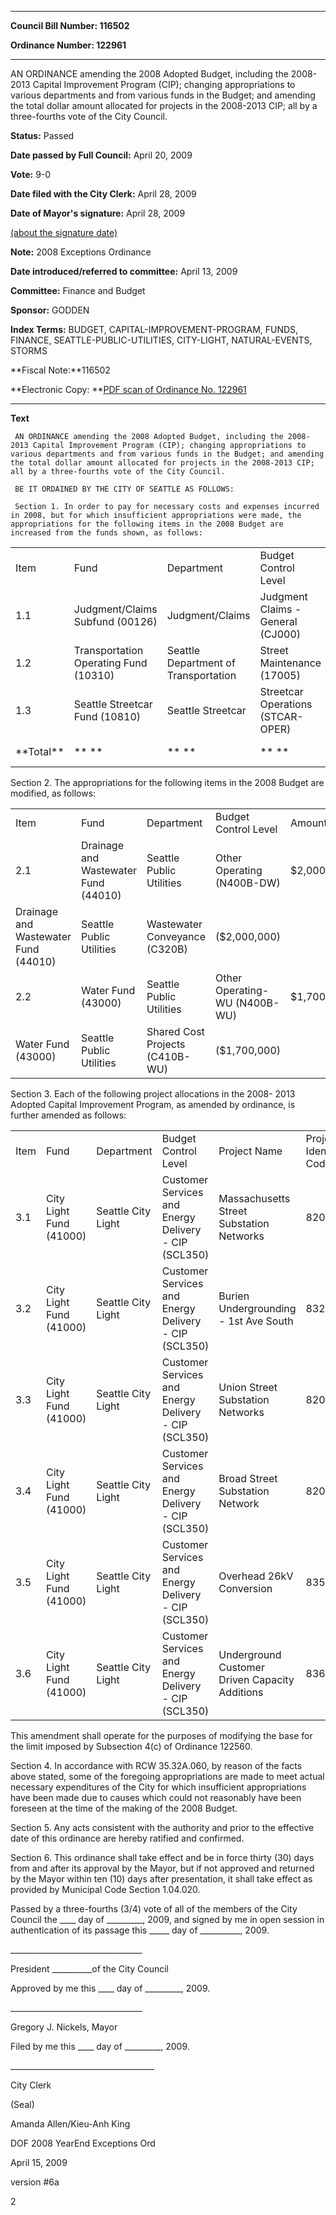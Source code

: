 

********

**Council Bill Number: 116502**
   
**Ordinance Number: 122961**
********

 AN ORDINANCE amending the 2008 Adopted Budget, including the 2008-2013 Capital Improvement Program (CIP); changing appropriations to various departments and from various funds in the Budget; and amending the total dollar amount allocated for projects in the 2008-2013 CIP; all by a three-fourths vote of the City Council.

**Status:** Passed
   
**Date passed by Full Council:** April 20, 2009
   
**Vote:** 9-0
   
**Date filed with the City Clerk:** April 28, 2009
   
**Date of Mayor's signature:** April 28, 2009
   
[(about the signature date)](/~public/approvaldate.htm)
   
   
**Note:** 2008 Exceptions Ordinance

   
**Date introduced/referred to committee:** April 13, 2009
   
**Committee:** Finance and Budget
   
**Sponsor:** GODDEN
   
   
**Index Terms:** BUDGET, CAPITAL-IMPROVEMENT-PROGRAM, FUNDS, FINANCE, SEATTLE-PUBLIC-UTILITIES, CITY-LIGHT, NATURAL-EVENTS, STORMS

**Fiscal Note:**116502

**Electronic Copy: **[PDF scan of Ordinance No. 122961](/~archives/Ordinances/Ord_122961.pdf)

********

**Text**
   
```
 AN ORDINANCE amending the 2008 Adopted Budget, including the 2008-2013 Capital Improvement Program (CIP); changing appropriations to various departments and from various funds in the Budget; and amending the total dollar amount allocated for projects in the 2008-2013 CIP; all by a three-fourths vote of the City Council.

 BE IT ORDAINED BY THE CITY OF SEATTLE AS FOLLOWS:

 Section 1. In order to pay for necessary costs and expenses incurred in 2008, but for which insufficient appropriations were made, the appropriations for the following items in the 2008 Budget are increased from the funds shown, as follows:

```
<table><tr><td>Item

</td><td>Fund

</td><td>Department

</td><td>Budget Control Level

</td><td>Amount

</td></tr><tr><td>1.1

</td><td>Judgment/Claims Subfund (00126)

</td><td>Judgment/Claims

</td><td>Judgment Claims - General (CJ000)

</td><td>$3,271,000

</td></tr><tr><td>1.2

</td><td>Transportation Operating Fund (10310)

</td><td>Seattle Department of Transportation

</td><td>Street Maintenance (17005)

</td><td>$943,000

</td></tr><tr><td>1.3

</td><td>Seattle Streetcar Fund (10810)

</td><td>Seattle Streetcar

</td><td>Streetcar Operations (STCAR-OPER)

</td><td>$582,000

</td></tr><tr><td>**Total**

</td><td>** **

</td><td>** **

</td><td>** **

</td><td>**$4,796,000 **

</td></tr></table> Section 2. The appropriations for the following items in the 2008 Budget are modified, as follows:

<table><tr><td>Item

</td><td>Fund

</td><td>Department</td><td>Budget Control Level</td><td>Amount</td></tr><tr><td>2.1

</td><td>Drainage and Wastewater Fund (44010)

</td><td>Seattle Public Utilities

</td><td>Other Operating (N400B-DW)

</td><td>$2,000,000

</td></tr><tr><td>Drainage and Wastewater Fund (44010)

</td><td>Seattle Public Utilities

</td><td>Wastewater Conveyance (C320B)

</td><td>($2,000,000)

</td></tr><tr><td>2.2

</td><td>Water Fund (43000)

</td><td>Seattle Public Utilities

</td><td>Other Operating-WU (N400B-WU)

</td><td>$1,700,000

</td></tr><tr><td>Water Fund (43000)

</td><td>Seattle Public Utilities

</td><td>Shared Cost Projects (C410B-WU)

</td><td>($1,700,000)

</td></tr></table> Section 3. Each of the following project allocations in the 2008- 2013 Adopted Capital Improvement Program, as amended by ordinance, is further amended as follows:

<table><tr><td>Item

</td><td>Fund

</td><td>Department

</td><td>Budget Control Level

</td><td>Project Name

</td><td>Project Identification Code

</td><td>2008 Allocation

</td></tr><tr><td>3.1

</td><td>City Light Fund (41000)

</td><td>Seattle City Light

</td><td>Customer Services and Energy Delivery - CIP (SCL350)

</td><td>Massachusetts Street Substation Networks

</td><td>8202

</td><td>(($0))
   
$1,700,000

</td></tr><tr><td>3.2

</td><td>City Light Fund (41000)

</td><td>Seattle City Light

</td><td>Customer Services and Energy Delivery - CIP (SCL350)

</td><td>Burien Undergrounding - 1st Ave South

</td><td>8321

</td><td>(($21,000))
   
$3,446,000

</td></tr><tr><td>3.3

</td><td>City Light Fund (41000)

</td><td>Seattle City Light

</td><td>Customer Services and Energy Delivery - CIP (SCL350)

</td><td>Union Street Substation Networks

</td><td>8201

</td><td>(($488,000))
   
$163,000

</td></tr><tr><td>3.4

</td><td>City Light Fund (41000)

</td><td>Seattle City Light

</td><td>Customer Services and Energy Delivery - CIP (SCL350)

</td><td>Broad Street Substation Network

</td><td>8203

</td><td>(($4,604,000))
   
$3,304,000

</td></tr><tr><td>3.5

</td><td>City Light Fund (41000)

</td><td>Seattle City Light

</td><td>Customer Services and Energy Delivery - CIP (SCL350)

</td><td>Overhead 26kV Conversion

</td><td>8358

</td><td>(($2,335,000))
   
$685,000

</td></tr><tr><td>3.6

</td><td>City Light Fund (41000)

</td><td>Seattle City Light

</td><td>Customer Services and Energy Delivery - CIP (SCL350)

</td><td>Underground Customer Driven Capacity Additions

</td><td>8360

</td><td>(($4,812,000))
   
$2,962,000

</td></tr></table> This amendment shall operate for the purposes of modifying the base for the limit imposed by Subsection 4(c) of Ordinance 122560.

 Section 4. In accordance with RCW 35.32A.060, by reason of the facts above stated, some of the foregoing appropriations are made to meet actual necessary expenditures of the City for which insufficient appropriations have been made due to causes which could not reasonably have been foreseen at the time of the making of the 2008 Budget.

 Section 5. Any acts consistent with the authority and prior to the effective date of this ordinance are hereby ratified and confirmed.

 Section 6. This ordinance shall take effect and be in force thirty (30) days from and after its approval by the Mayor, but if not approved and returned by the Mayor within ten (10) days after presentation, it shall take effect as provided by Municipal Code Section 1.04.020.

 Passed by a three-fourths (3/4) vote of all of the members of the City Council the \_\_\_\_ day of \_\_\_\_\_\_\_\_\_, 2009, and signed by me in open session in authentication of its passage this \_\_\_\_\_ day of \_\_\_\_\_\_\_\_\_\_, 2009.

 \_\_\_\_\_\_\_\_\_\_\_\_\_\_\_\_\_\_\_\_\_\_\_\_\_\_\_\_\_\_\_\_\_

 President \_\_\_\_\_\_\_\_\_\_of the City Council

 Approved by me this \_\_\_\_ day of \_\_\_\_\_\_\_\_\_, 2009.

 \_\_\_\_\_\_\_\_\_\_\_\_\_\_\_\_\_\_\_\_\_\_\_\_\_\_\_\_\_\_\_\_\_

 Gregory J. Nickels, Mayor

 Filed by me this \_\_\_\_ day of \_\_\_\_\_\_\_\_\_, 2009.

 \_\_\_\_\_\_\_\_\_\_\_\_\_\_\_\_\_\_\_\_\_\_\_\_\_\_\_\_\_\_\_\_\_\_\_\_

 City Clerk

 (Seal)

 Amanda Allen/Kieu-Anh King

 DOF 2008 YearEnd Exceptions Ord

 April 15, 2009

 version #6a

 2

